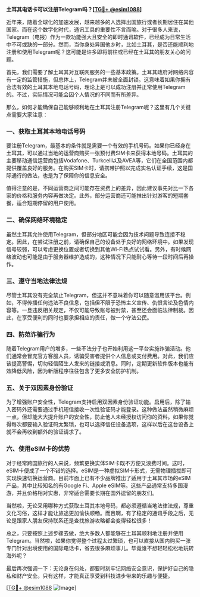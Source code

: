 **土耳其电话卡可以注册Telegram吗？[[TG💪+ @esim1088](https://t.me/s/esim1088)]**

近年来，随着全球化的加速发展，越来越多的人选择出国旅行或者长期居住在其他国家。而在这个数字化时代，通讯工具的重要性不言而喻。对于很多人来说，Telegram（电报）作为一款功能强大且安全的即时通讯软件，已经成为日常生活中不可或缺的一部分。然而，当你身处异国他乡时，比如土耳其，是否还能顺利地注册和使用Telegram呢？这可能是许多即将前往或已经在土耳其的朋友关心的问题。

首先，我们需要了解土耳其对互联网服务的一些基本政策。土耳其政府对网络内容有一定的监管措施，但总体上，Telegram并未被全面封锁。这意味着如果你拥有合法有效的土耳其本地电话号码，理论上是可以成功注册并正常使用Telegram的。不过，实际情况可能会因个人情况的不同而有所差异。

那么，如何才能确保自己能够顺利地在土耳其注册Telegram呢？这里有几个关键点需要大家注意：

### **一、获取土耳其本地电话号码**
要注册Telegram，最基本的条件就是需要一个有效的手机号码。如果你已经身在土耳其，可以通过当地的运营商购买一张预付费SIM卡来获得本地号码。土耳其的主要移动通信运营商包括Vodafone、Turkcell以及AVEA等，它们在全国范围内都提供覆盖良好的服务。在购买SIM卡时，请携带护照以完成实名认证手续，这是国际通行的做法，也是为了保障你的信息安全。

值得注意的是，不同运营商之间可能存在资费上的差异，因此建议事先对比一下各家的价格和服务内容再做决定。此外，部分运营商还可能推出针对游客的短期套餐，适合短期停留的用户使用。

### **二、确保网络环境稳定**
虽然土耳其允许使用Telegram，但部分地区可能会因为技术问题导致连接不稳定。因此，在尝试注册之前，请确保自己的设备处于良好的网络环境中。如果发现信号较弱，可以考虑更换位置或者切换到其他Wi-Fi热点试试看。另外，有时候网络波动也可能是由于服务器维护造成的，这种情况下只能耐心等待一段时间后再操作。

### **三、遵守当地法律法规**
尽管土耳其没有完全禁止Telegram，但这并不意味着你可以随意滥用该平台。例如，不得传播任何违法不良信息，包括但不限于恐怖主义宣传、仇恨言论及色情内容等。一旦违反相关规定，不仅可能导致账号被封禁，甚至还会面临法律制裁。因此，在享受便利的同时也要承担相应的责任，做一个守法公民。

### **四、防范诈骗行为**
随着Telegram用户的增多，一些不法分子也开始利用这一平台实施诈骗活动。他们通常会冒充官方客服人员，诱骗受害者提供个人信息或支付费用。对此，我们应该提高警惕，切勿轻信陌生人发来的链接或消息。同时，定期更新软件版本也能有效降低风险，因为新版程序往往包含了更多安全防护机制。

### **五、关于双因素身份验证**
为了增强账户安全性，Telegram支持启用双因素身份验证功能。启用后，除了输入密码外还需要通过手机短信接收一次性验证码才能登录。这种做法虽然稍微麻烦一点，但却能大大提升账户的安全性，防止他人未经授权访问你的资料。如果你觉得每次都要输入验证码太繁琐，也可以选择信任设备选项，这样以后在这台设备上就不会再收到额外的验证请求了。

### **六、使用eSIM卡的优势**
对于经常跨国旅行的人来说，频繁更换实体SIM卡既不方便又浪费时间。这时，eSIM卡便成了一个不错的选择。eSIM是一种虚拟SIM卡形式，无需物理插拔即可实现快速切换运营商。目前市面上已有不少品牌推出了适用于土耳其市场的eSIM产品，其中比较知名的有Google Fi、Apple eSIM等。这些产品通常支持多国漫游，并且价格相对实惠，非常适合需要长期在国外逗留的朋友们。

当然啦，无论采用哪种方式获取土耳其本地号码，都必须遵循当地法律法规，尊重文化习俗，这样才能让旅途更加愉快顺畅。而且啊，有了稳定的通讯手段之后，无论是跟家人朋友保持联系还是查找旅游攻略都会变得轻松很多！

总之，只要按照上述步骤去做，绝大多数人都能够在土耳其顺利地注册并使用Telegram。当然啦，如果你觉得整个过程太过繁琐，也可以直接从国内购买一张专门针对出境使用的国际电话卡，省去很多麻烦事儿。毕竟谁不想轻轻松松地玩转海外呢？

最后再次强调一下：无论身在何处，都要时刻牢记网络安全意识，保护好自己的隐私和财产安全。只有这样，才能真正享受到科技进步带来的乐趣与便捷。

[[TG💪+ @esim1088](https://t.me/s/esim1088) ![Image](https://i.postimg.cc/4NQfJmqS/Snipaste-2025-05-13-00-14-12.png)]